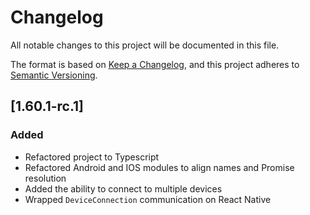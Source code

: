 # Changelog
All notable changes to this project will be documented in this file.

The format is based on [Keep a Changelog](https://keepachangelog.com/en/1.0.0/),
and this project adheres to [Semantic Versioning](https://semver.org/spec/v2.0.0.html).

## [1.60.1-rc.1]

### Added

- Refactored project to Typescript
- Refactored Android and IOS modules to align names and Promise resolution
- Added the ability to connect to multiple devices
- Wrapped `DeviceConnection` communication on React Native
